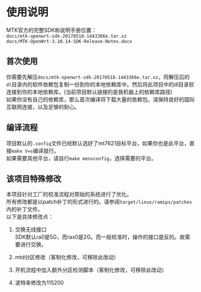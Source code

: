 # 使用说明

MTK官方的完整SDK和说明手册位置：  
```docs/mtk-openwrt-sdk-20170518-1443366e.tar.xz```  
```docs/MTK-OpenWrt-3.10.14-SDK-Release-Notes.docx```

## 首次使用
你需要先解压```docs/mtk-openwrt-sdk-20170518-1443366e.tar.xz```，将解压后的```dl```目录内的软件依赖包复制一份到你的本地依赖库中。然后将此项目中的dl目录软连接到你的本地依赖库。(当前项目默认链接的是我机器上的依赖库路径)  
如果你没有自己的依赖库，那么首次编译将下载大量的依赖包。请保持良好的国际互联网连接，以及足够的耐心。  

## 编译流程
项目默认的```.config```文件已经默认选好了mt7621目标平台，如果你也是此平台，直接```make V=s```编译就行。  
如果需要其他平台，请自行```make menuconfig```，选择需要的平台。

## 该项目特殊修改
本项目针对工厂的校准流程对原始的系统进行了优化。  
所有修改都是以patch补丁的形式进行的。请参阅```target/linux/ramips/patches```内的补丁文件。  
以下是具体修改点：  

1. 交换无线接口  
SDK默认ra0是5G，而rax0是2G。而一般校准时，操作的接口是反的。故需要进行交换。  

2. mtd分区修改（客制化修改，可移除此改动）  
3. 开机流程中加入额外分区检测脚本（客制化修改，可移除此改动）  
4. 波特率修改为115200



